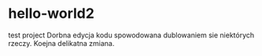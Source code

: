 # hello-world2
test project
Dorbna edycja kodu spowodowana dublowaniem sie niektórych rzeczy.
Koejna delikatna zmiana.
